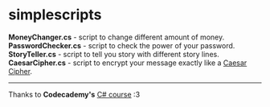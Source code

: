 # simplescripts

<b>MoneyChanger.cs</b> - script to change different amount of money.
<br>
<b>PasswordChecker.cs</b> - script to check the power of your password.
<br>
<b>StoryTeller.cs</b> - script to tell you story with different story lines.
<br>
<b>CaesarCipher.cs</b> - script to encrypt your message exactly like a <a href="https://en.wikipedia.org/wiki/Caesar_cipher" target="_blank">Caesar Cipher</a>.
<hr />
Thanks to <b>Codecademy's</b> <a href="https://www.codecademy.com/learn/learn-c-sharp" target="_blank">C# course</a> :3
